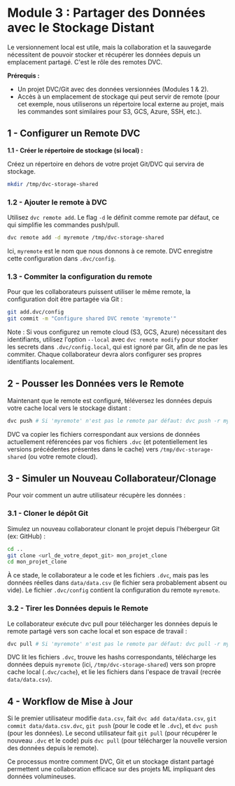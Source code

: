 # Module 3 : Partager des Données avec le Stockage Distant
Le versionnement local est utile, mais la collaboration et la sauvegarde nécessitent de pouvoir stocker et récupérer les données depuis un emplacement partagé. C'est le rôle des remotes DVC.

**Prérequis :**
- Un projet DVC/Git avec des données versionnées (Modules 1 & 2).
- Accès à un emplacement de stockage qui peut servir de remote (pour cet exemple, nous utiliserons un répertoire local externe au projet, mais les commandes sont similaires pour S3, GCS, Azure, SSH, etc.).

## 1 - Configurer un Remote DVC

**1.1 - Créer le répertoire de stockage (si local) :**

Créez un répertoire en dehors de votre projet Git/DVC qui servira de stockage.
```bash
mkdir /tmp/dvc-storage-shared
```


### 1.2 - Ajouter le remote à DVC

Utilisez `dvc remote add`. Le flag `-d` le définit comme remote par défaut, ce qui simplifie les commandes push/pull.
```bash
dvc remote add -d myremote /tmp/dvc-storage-shared
```

Ici, `myremote` est le nom que nous donnons à ce remote. DVC enregistre cette configuration dans `.dvc/config`.

### 1.3 - Commiter la configuration du remote

Pour que les collaborateurs puissent utiliser le même remote, la configuration doit être partagée via Git :
```bash
git add.dvc/config
git commit -m "Configure shared DVC remote 'myremote'"
```
Note : Si vous configurez un remote cloud (S3, GCS, Azure) nécessitant des identifiants, utilisez l'option `--local` avec `dvc remote modify` pour stocker les secrets dans `.dvc/config.local`, qui est ignoré par Git, afin de ne pas les commiter. Chaque collaborateur devra alors configurer ses propres identifiants localement.



## 2 - Pousser les Données vers le Remote
Maintenant que le remote est configuré, téléversez les données depuis votre cache local vers le stockage distant :

```bash
dvc push # Si 'myremote' n'est pas le remote par défaut: dvc push -r myremote
```


DVC va copier les fichiers correspondant aux versions de données actuellement référencées par vos fichiers `.dvc` (et potentiellement les versions précédentes présentes dans le cache) vers `/tmp/dvc-storage-shared` (ou votre remote cloud).


## 3 - Simuler un Nouveau Collaborateur/Clonage

Pour voir comment un autre utilisateur récupère les données :

### 3.1 - Cloner le dépôt Git

Simulez un nouveau collaborateur clonant le projet depuis l'hébergeur Git (ex: GitHub) :
```bash
cd ..
git clone <url_de_votre_depot_git> mon_projet_clone
cd mon_projet_clone
```

À ce stade, le collaborateur a le code et les fichiers `.dvc`, mais pas les données réelles dans `data/data.csv` (le fichier sera probablement absent ou vide). Le fichier `.dvc/config` contient la configuration du remote `myremote`.
### 3.2 - Tirer les Données depuis le Remote

Le collaborateur exécute dvc pull pour télécharger les données depuis le remote partagé vers son cache local et son espace de travail :
```bash
dvc pull # Si 'myremote' n'est pas le remote par défaut: dvc pull -r myremote
```

DVC lit les fichiers `.dvc`, trouve les hashs correspondants, télécharge les données depuis `myremote` (ici, `/tmp/dvc-storage-shared`) vers son propre cache local (`.dvc/cache`), et lie les fichiers dans l'espace de travail (recrée `data/data.csv`).



## 4 - Workflow de Mise à Jour 

Si le premier utilisateur modifie `data.csv`, fait `dvc add data/data.csv`, `git commit data/data.csv.dvc`, `git push` (pour le code et le `.dvc`), et `dvc push` (pour les données).
Le second utilisateur fait `git pull` (pour récupérer le nouveau `.dvc` et le code) puis `dvc pull` (pour télécharger la nouvelle version des données depuis le remote).


Ce processus montre comment DVC, Git et un stockage distant partagé permettent une collaboration efficace sur des projets ML impliquant des données volumineuses.